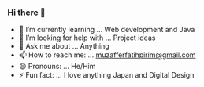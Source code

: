 ### Hi there 👋

- 🌱 I’m currently learning ... Web development and Java
- 🤔 I’m looking for help with ... Project ideas
- 💬 Ask me about ... Anything
- 📫 How to reach me: ... muzafferfatihpirim@gmail.com
- 😄 Pronouns: ... He/Him
- ⚡ Fun fact: ... I love anything Japan and Digital Design

